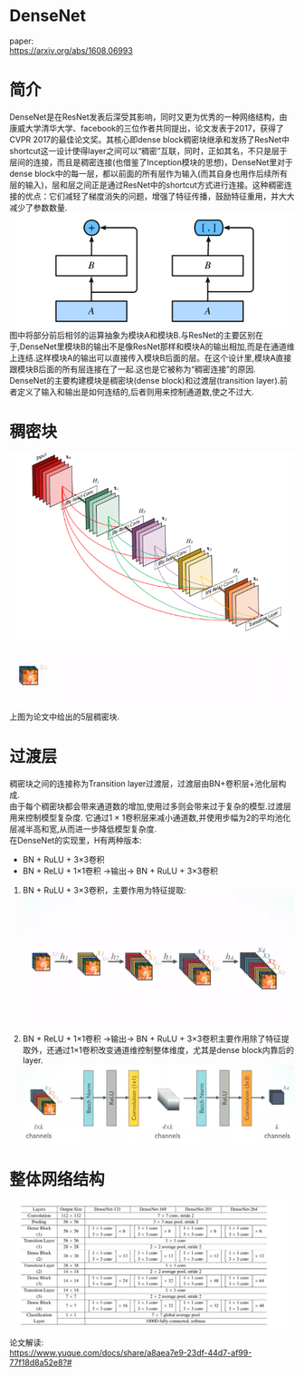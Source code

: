 # DenseNet
paper: <br>
https://arxiv.org/abs/1608.06993
# 简介
DenseNet是在ResNet发表后深受其影响，同时又更为优秀的一种网络结构，由康威大学清华大学、facebook的三位作者共同提出，论文发表于2017，获得了CVPR 2017的最佳论文奖。其核心即dense block稠密块继承和发扬了ResNet中shortcut这一设计使得layer之间可以“稠密”互联，同时，正如其名，不只是层于层间的连接，而且是稠密连接(也借鉴了Inception模块的思想)，DenseNet里对于dense block中的每一层，都以前面的所有层作为输入(而其自身也用作后续所有层的输入)，层和层之间正是通过ResNet中的shortcut方式进行连接。这种稠密连接的优点：它们减轻了梯度消失的问题，增强了特征传播，鼓励特征重用，并大大减少了参数数量. <br>
![DenseNet](https://github.com/MA-JIE/pytorch-deep-learning/blob/master/%E7%BB%8F%E5%85%B8%E7%A5%9E%E7%BB%8F%E7%BD%91%E7%BB%9C/DenseNet/img/DenseNet.png) <br>
图中将部分前后相邻的运算抽象为模块A和模块B.与ResNet的主要区别在于,DenseNet里模块B的输出不是像ResNet那样和模块A的输出相加,而是在通道维上连结.这样模块A的输出可以直接传入模块B后面的层。在这个设计里,模块A直接跟模块B后面的所有层连接在了一起.这也是它被称为“稠密连接”的原因. DenseNet的主要构建模块是稠密块(dense block)和过渡层(transition layer).前者定义了输入和输出是如何连结的,后者则用来控制通道数,使之不过大. <br>
# 稠密块
![稠密块](https://github.com/MA-JIE/pytorch-deep-learning/blob/master/%E7%BB%8F%E5%85%B8%E7%A5%9E%E7%BB%8F%E7%BD%91%E7%BB%9C/DenseNet/img/denseblock.png) <br>
![稠密块动图](https://github.com/MA-JIE/pytorch-deep-learning/blob/master/%E7%BB%8F%E5%85%B8%E7%A5%9E%E7%BB%8F%E7%BD%91%E7%BB%9C/DenseNet/img/denseblock1.gif) <br>
上图为论文中给出的5层稠密块.<br>
# 过渡层
稠密块之间的连接称为Transition layer过渡层，过渡层由BN+卷积层+池化层构成. <br>
由于每个稠密块都会带来通道数的增加,使用过多则会带来过于复杂的模型.过渡层用来控制模型复杂度. 它通过1 × 1卷积层来减小通道数,并使用步幅为2的平均池化层减半高和宽,从而进一步降低模型复杂度.<br>
在DenseNet的实现里，H有两种版本: <br>
* BN + RuLU + 3×3卷积 <br>
* BN + ReLU + 1×1卷积 →输出→ BN + RuLU + 3×3卷积 <br>
1. BN + RuLU + 3×3卷积，主要作用为特征提取: <br>
![H动图](https://github.com/MA-JIE/pytorch-deep-learning/blob/master/%E7%BB%8F%E5%85%B8%E7%A5%9E%E7%BB%8F%E7%BD%91%E7%BB%9C/DenseNet/img/H1.gif) <br>
2. BN + ReLU + 1×1卷积 →输出→ BN + RuLU + 3×3卷积主要作用除了特征提取外，还通过1×1卷积改变通道维控制整体维度，尤其是dense block内靠后的layer. <br>
![H动图](https://github.com/MA-JIE/pytorch-deep-learning/blob/master/%E7%BB%8F%E5%85%B8%E7%A5%9E%E7%BB%8F%E7%BD%91%E7%BB%9C/DenseNet/img/H2.png) <br>
# 整体网络结构
![DenseNet](https://github.com/MA-JIE/pytorch-deep-learning/blob/master/%E7%BB%8F%E5%85%B8%E7%A5%9E%E7%BB%8F%E7%BD%91%E7%BB%9C/DenseNet/img/densenet.png) <br>

论文解读:<br>
https://www.yuque.com/docs/share/a8aea7e9-23df-44d7-af99-77f18d8a52e8?# <br>
